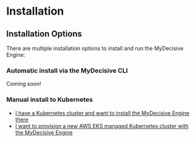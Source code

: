 # Installation

## Installation Options

There are multiple installation options to install and run the MyDecisive Engine:

### Automatic install via the MyDecisive CLI

Coming soon!

### Manual install to Kubernetes

- [I have a Kubernetes cluster and want to install the MyDecisive Engine there](./install/k8s-helm.md)
- [I want to provision a new AWS EKS managed Kubernetes cluster with the MyDecisive Engine](./install//k8s-cdk.md)
